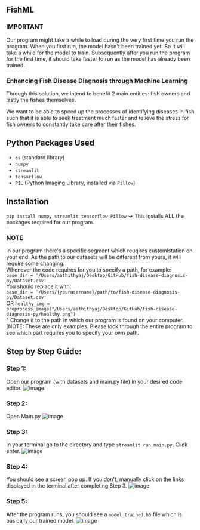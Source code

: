 ## FishML

### IMPORTANT
Our program might take a while to load during the very first time you run the program. When you first run, the model hasn't been trained yet. So it will take a while for the model to train. Subsequently after you run the program for the first time, it should take faster to run as the model has already been trained.

### Enhancing Fish Disease Diagnosis through Machine Learning

Through this solution, we intend to benefit 2 main entities: fish owners and lastly the fishes themselves.

We want to be able to speed up the processes of identifying diseases in fish such that it is able to seek treatment much faster and relieve the stress for fish owners to constantly take care after their fishes. 

## Python Packages Used
- `os` (standard library)
- `numpy`
- `streamlit`
- `tensorflow`
- `PIL` (Python Imaging Library, installed via `Pillow`)

## Installation
`pip install numpy streamlit tensorflow Pillow` -> This installs ALL the packages required for our program.

### NOTE
In our program there's a specific segment which reuqires customistation on your end. As the path to our datasets will be different from yours, it will require some changing.<br />
Whenever the code requires for you to specify a path, for example:<br />`base_dir = '/Users/aathithyaj/Desktop/GitHub/fish-disease-diagnosis-py/Dataset.csv'`<br />You should replace it with:<br />`base_dir = '/Users/{yourusername}/path/to/fish-disease-diagnosis-py/Dataset.csv'`<br /> OR `healthy_img = preprocess_image("/Users/aathithyaj/Desktop/GitHub/fish-disease-diagnosis-py/healthy.png")`<br />^ Change it to the path in which our program is found on your computer. [NOTE: These are only examples. Please look through the entire program to see which part requires you to specify your own path.

## Step by Step Guide:
### Step 1:
Open our program (with datasets and main.py file) in your desired code editor.
![image](https://github.com/kidscoots101/fish-disease-diagnosis-py/assets/102847271/6b2d9bda-56c4-4299-98b3-bb7ec4cd5576)

### Step 2:
Open Main.py
![image](https://github.com/kidscoots101/fish-disease-diagnosis-py/assets/102847271/33453b80-0367-4896-ada4-5d03af46c310)

### Step 3:
In your terminal go to the directory and type `streamlit run main.py`. Click enter.
![image](https://github.com/kidscoots101/fish-disease-diagnosis-py/assets/102847271/6427b73e-4831-4196-96d2-52531e379b58)

### Step 4:
You should see a screen pop up. If you don't, manually click on the links displayed in the terminal after completing Step 3.
![image](https://github.com/kidscoots101/fish-disease-diagnosis-py/assets/102847271/edf88c3a-32b7-4a6b-a5f3-add77b76f61e)

### Step 5:
After the program runs, you should see a `model_trained.h5` file which is basically our trained model.
![image](https://github.com/kidscoots101/fish-disease-diagnosis-py/assets/102847271/ee382dcd-4b61-454c-9cd7-2cba3b97ac74)






